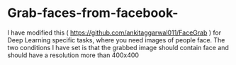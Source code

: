 # Grab-faces-from-facebook-
I have modified this ( https://github.com/ankitaggarwal011/FaceGrab ) for Deep Learning specific tasks, where you need images of people face. The two conditions I have set is that the grabbed image should contain face and should have a resolution more than 400x400

